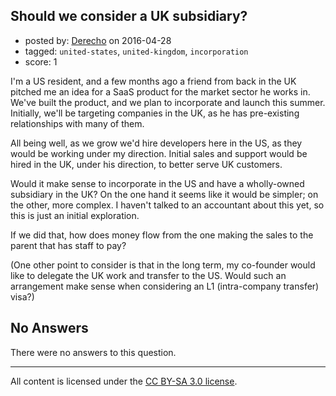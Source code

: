 ## Should we consider a UK subsidiary?

- posted by: [Derecho](https://stackexchange.com/users/22645/derecho) on 2016-04-28
- tagged: `united-states`, `united-kingdom`, `incorporation`
- score: 1

<p>I'm a US resident, and a few months ago a friend from back in the UK pitched me an idea for a SaaS product for the market sector he works in. We've built the product, and we plan to incorporate and launch this summer. Initially, we'll be targeting companies in the UK, as he has pre-existing relationships with many of them.</p>

<p>All being well, as we grow we'd hire developers here in the US, as they would be working under my direction. Initial sales and support would be hired in the UK, under his direction, to better serve UK customers.</p>

<p>Would it make sense to incorporate in the US and have a wholly-owned subsidiary in the UK? On the one hand it seems like it would be simpler; on the other, more complex. I haven't talked to an accountant about this yet, so this is just an initial exploration.</p>

<p>If we did that, how does money flow from the one making the sales to the parent that has staff to pay?</p>

<p>(One other point to consider is that in the long term, my co-founder would like to delegate the UK work and transfer to the US. Would such an arrangement make sense when considering an L1 (intra-company transfer) visa?)</p>


## No Answers

There were no answers to this question.


---

All content is licensed under the [CC BY-SA 3.0 license](https://creativecommons.org/licenses/by-sa/3.0/).
